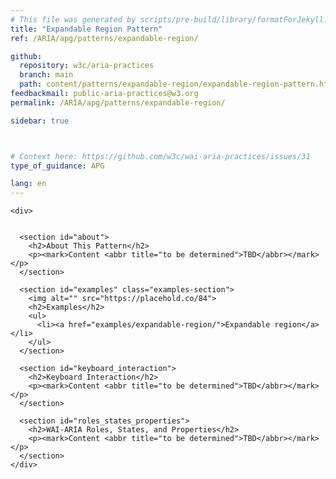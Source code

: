 ```yaml
---
# This file was generated by scripts/pre-build/library/formatForJekyll.js
title: "Expandable Region Pattern"
ref: /ARIA/apg/patterns/expandable-region/

github:
  repository: w3c/aria-practices
  branch: main
  path: content/patterns/expandable-region/expandable-region-pattern.html
feedbackmail: public-aria-practices@w3.org
permalink: /ARIA/apg/patterns/expandable-region/

sidebar: true



# Context here: https://github.com/w3c/wai-aria-practices/issues/31
type_of_guidance: APG

lang: en
---
```

<meta charset="UTF-8" />
<meta content="width=device-width, initial-scale=1.0" name="viewport" />
<title>Expandable Region Pattern</title>

<script src="../../../../content-assets/wai-aria-practices/shared/js/highlight.pack.js"></script>
<script src="../../../../content-assets/wai-aria-practices/shared/js/app.js"></script>


<link 
  rel="stylesheet"
  href="{{ '/content-assets/wai-aria-practices/styles.css' | relative_url }}"
>
<!-- Code highlighting styles -->
<link 
  rel="stylesheet"
  href="{{ '/content-assets/wai-aria-practices/shared/css/github.css' | relative_url }}"
>

<script>
const addBodyClass = undefined;
const enableSidebar = true;
if (addBodyClass) document.body.classList.add(addBodyClass);
if (enableSidebar) document.body.classList.add('has-sidebar');
</script>
    

<script>
    const parentPage = window.location.pathname.match(
      /\/(patterns|practices|about)\//
    )?.[1];
    if (parentPage) {
      const parentHref = 'a[href*="' + parentPage + '"]';
      document.querySelector(parentHref).classList.add('active');
    }
  </script>
<div>

    <div>
      

      <section id="about">
        <h2>About This Pattern</h2>
        <p><mark>Content <abbr title="to be determined">TBD</abbr></mark></p>
      </section>

      <section id="examples" class="examples-section">
        <img alt="" src="https://placehold.co/84">
        <h2>Examples</h2>
        <ul>
          <li><a href="examples/expandable-region/">Expandable region</a></li>
        </ul>
      </section>

      <section id="keyboard_interaction">
        <h2>Keyboard Interaction</h2>
        <p><mark>Content <abbr title="to be determined">TBD</abbr></mark></p>
      </section>

      <section id="roles_states_properties">
        <h2>WAI-ARIA Roles, States, and Properties</h2>
        <p><mark>Content <abbr title="to be determined">TBD</abbr></mark></p>
      </section>
    </div>
  
</div>
<script
  src="{{ '/content-assets/wai-aria-practices/shared/js/skipto.js' | relative_url }}"
  data-skipto="colorTheme:aria; displayOption:popup; containerElement:div"
></script>


